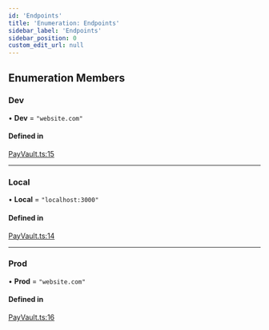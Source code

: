 ```yaml
---
id: 'Endpoints'
title: 'Enumeration: Endpoints'
sidebar_label: 'Endpoints'
sidebar_position: 0
custom_edit_url: null
---
```


## Enumeration Members

### Dev

• **Dev** = `"website.com"`

#### Defined in

[PayVault.ts:15](https://github.com/Project-Krypto/ReactPayVault/blob/f4a2766/src/lib/PayVault.ts#L15)

---

### Local

• **Local** = `"localhost:3000"`

#### Defined in

[PayVault.ts:14](https://github.com/Project-Krypto/ReactPayVault/blob/f4a2766/src/lib/PayVault.ts#L14)

---

### Prod

• **Prod** = `"website.com"`

#### Defined in

[PayVault.ts:16](https://github.com/Project-Krypto/ReactPayVault/blob/f4a2766/src/lib/PayVault.ts#L16)
